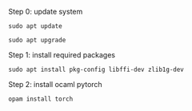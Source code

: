Step 0: update system

`sudo apt update`

`sudo apt upgrade`



Step 1: install required packages

`sudo apt install pkg-config libffi-dev zlib1g-dev`



Step 2: install ocaml pytorch

`opam install torch`